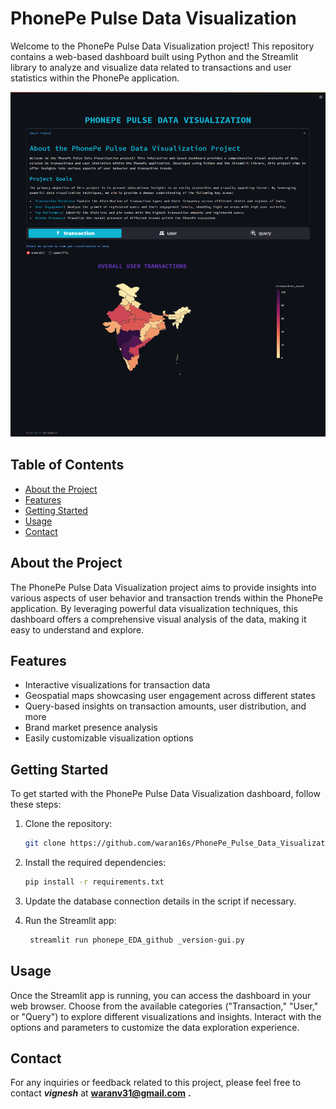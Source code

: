 # PhonePe Pulse Data Visualization

Welcome to the PhonePe Pulse Data Visualization project! This repository contains a web-based dashboard built using Python and the Streamlit library to analyze and visualize data related to transactions and user statistics within the PhonePe application.

![Dashboard Screenshot](https://github.com/waran16s/PhonePe_Pulse_Data_Visualization/blob/main/phonepe_dashboard_(gui).png)

## Table of Contents

- [About the Project](#about-the-project)
- [Features](#features)
- [Getting Started](#getting-started)
- [Usage](#usage)
- [Contact](#contact)

## About the Project

The PhonePe Pulse Data Visualization project aims to provide insights into various aspects of user behavior and transaction trends within the PhonePe application. By leveraging powerful data visualization techniques, this dashboard offers a comprehensive visual analysis of the data, making it easy to understand and explore.

## Features

- Interactive visualizations for transaction data
- Geospatial maps showcasing user engagement across different states
- Query-based insights on transaction amounts, user distribution, and more
- Brand market presence analysis
- Easily customizable visualization options

## Getting Started

To get started with the PhonePe Pulse Data Visualization dashboard, follow these steps:

1. Clone the repository:
   ```sh
   git clone https://github.com/waran16s/PhonePe_Pulse_Data_Visualization.git

2. Install the required dependencies:
    ```sh
    pip install -r requirements.txt

3. Update the database connection details in the script if necessary.

4. Run the Streamlit app:
   ```sh
    streamlit run phonepe_EDA_github _version-gui.py
## Usage

Once the Streamlit app is running, you can access the dashboard in your web browser. Choose from the available categories ("Transaction," "User," or "Query") to explore different visualizations and insights. Interact with the options and parameters to customize the data exploration experience.

## Contact
For any inquiries or feedback related to this project, please feel free to contact ***vignesh*** at **waranv31@gmail.com** **.**
